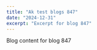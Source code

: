 ```yaml
---
title: "Ak test blogs 847"
date: "2024-12-31"
excerpt: "Excerpt for blog 847"
---
```


Blog content for blog 847